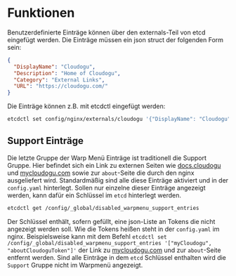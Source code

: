 # Funktionen

Benutzerdefinierte Einträge können über den externals-Teil von etcd eingefügt werden.
Die Einträge müssen ein json struct der folgenden Form sein:

```json
{
  "DisplayName": "Cloudogu",
  "Description": "Home of Cloudogu",
  "Category": "External Links",
  "URL": "https://cloudogu.com/"
}
```

Die Einträge können z.B. mit etcdctl eingefügt werden:

```bash
etcdctl set config/nginx/externals/cloudogu '{"DisplayName": "Cloudogu","Description": "Home of Cloudogu", "Category": "External Links", "URL": "https://cloudogu.com/"}'
```

## Support Einträge
Die letzte Gruppe der Warp Menü Einträge ist traditionell die Support Gruppe. Hier befindet sich ein Link zu externen Seiten wie [docs.cloudogu](https://docs.cloudogu.com/) und 
[mycloudogu.com](https://my.cloudogu.com/) sowie zur `about`-Seite die durch den nginx ausgeliefert wird.
Standardmäßig sind alle diese Einträge aktiviert und in der `config.yaml` hinterlegt.
Sollen nur einzelne dieser Einträge angezeigt werden, kann dafür ein Schlüssel im `etcd` hinterlegt werden.   
```bash
etcdctl get /config/_global/disabled_warpmenu_support_entries
```

Der Schlüssel enthält, sofern gefüllt, eine json-Liste an Tokens die nicht angezeigt werden soll. Wie die Tokens heißen steht in der `config.yaml` im 
nginx.
Beispielsweise kann mit dem Befehl `etcdctl set /config/_global/disabled_warpmenu_support_entries '["myCloudogu", "aboutCloudoguToken"]'`
der Link zu [mycloudogu.com](https://my.cloudogu.com/) und zur `about`-Seite entfernt werden.
Sind alle Einträge in dem `etcd` Schlüssel enthalten wird die `Support` Gruppe nicht im Warpmenü angezeigt.
